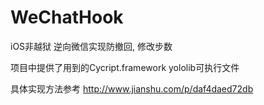 # WeChatHook
iOS非越狱 逆向微信实现防撤回, 修改步数

项目中提供了用到的Cycript.framework yololib可执行文件

具体实现方法参考 http://www.jianshu.com/p/daf4daed72db